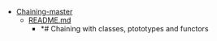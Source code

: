 - <a href = "E:\Node_projects\Node_Way\ArchivTSH_2\ArhivTimur_2\Chaining-master\cat.Chaining-master\dir.Chaining-master.md">Chaining-master</a>
    - <a href = "E:\Node_projects\Node_Way\ArchivTSH_2\ArhivTimur_2\Chaining-master\README.md">README.md</a>
        - *# Chaining with classes, ptototypes and functors
